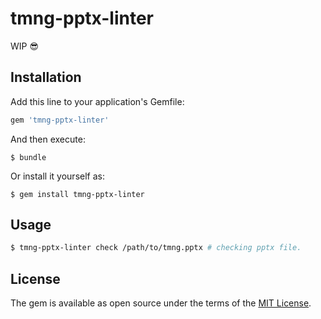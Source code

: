 # tmng-pptx-linter

WIP :sunglasses:

## Installation

Add this line to your application's Gemfile:

```ruby
gem 'tmng-pptx-linter'
```

And then execute:

    $ bundle

Or install it yourself as:

    $ gem install tmng-pptx-linter

## Usage

```bash
$ tmng-pptx-linter check /path/to/tmng.pptx # checking pptx file.
```

## License

The gem is available as open source under the terms of the [MIT License](http://opensource.org/licenses/MIT).
